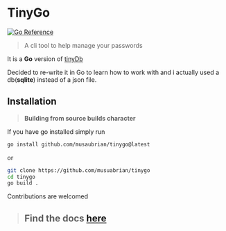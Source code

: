 # TinyGo

[![Go Reference](https://pkg.go.dev/badge/github.com/musaubrian/tinygo.svg)](https://pkg.go.dev/github.com/musaubrian/tinygo)

 > A cli tool to help manage your passwords

It is a **Go** version of [tinyDb](https://github.com/musaubrian/tinydb)

Decided to re-write it in Go to learn how to work with
and i actually used a db(**sqlite**) instead of a json file.

## Installation


> **Building from source builds character**


If you have go installed simply run
```sh 
go install github.com/musaubrian/tinygo@latest
```
or

```sh
git clone https://github.com/musuabrian/tinygo
cd tinygo
go build .
```

Contributions are welcomed

> ## Find the docs [here](./docs/docs.md)
